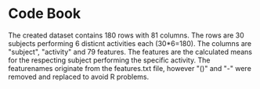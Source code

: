 # Code Book
The created dataset contains 180 rows with 81 columns. The rows are 30 subjects performing 6 disticnt activities each (30*6=180). The columns are "subject", "activity" and 79 features. The features are the calculated means for the respecting subject performing the specific activity. The featurenames originate from the features.txt file, however "()" and "-" were removed and replaced to avoid R problems.